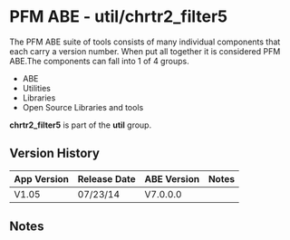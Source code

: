 # PFM ABE - util/chrtr2_filter5

The PFM ABE suite of tools consists of many individual components that each carry a version number.  When put all together it is considered PFM ABE.The components can fall into 1 of 4 groups.
- ABE
- Utilities
- Libraries
- Open Source Libraries and tools

**chrtr2_filter5** is part of the **util** group.

## Version History

|App Version|Release Date|ABE Version|Notes|
|-------|------------|-----|---|
|V1.05|07/23/14|V7.0.0.0|  |

## Notes
